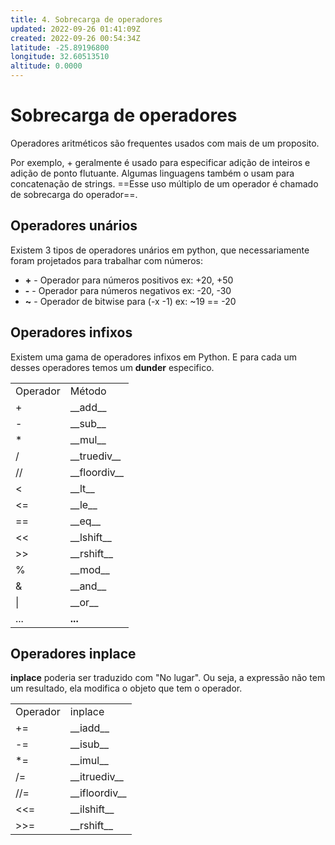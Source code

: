 ```yaml
---
title: 4. Sobrecarga de operadores
updated: 2022-09-26 01:41:09Z
created: 2022-09-26 00:54:34Z
latitude: -25.89196800
longitude: 32.60513510
altitude: 0.0000
---
```


# Sobrecarga de operadores

Operadores aritméticos são frequentes usados com mais de um proposito.

Por exemplo, + geralmente é usado para especificar adição de inteiros e adição de ponto flutuante. Algumas linguagens também o usam para concatenação de strings.
==Esse uso múltiplo de um operador é chamado de sobrecarga do operador==.

## Operadores unários

Existem 3 tipos de operadores unários em python, que necessariamente foram projetados para trabalhar com números:

- **+** \- Operador para números positivos ex: +20, +50
- **-** \- Operador para números negativos ex: -20, -30
- **~** \- Operador de bitwise para (-x -1) ex: ~19 == -20

## Operadores infixos

Existem uma gama de operadores infixos em Python.
E para cada um desses operadores temos um **dunder** especifico.

|     |     |
| --- | --- |
| Operador | Método |
| +   | \_\_add\_\_ |
| -   | \_\_sub\_\_ |
| *   | \_\_mul\_\_ |
| /   | \_\_truediv\_\_ |
| //  | \_\_floordiv\_\_ |
| <   | \_\_lt\_\_ |
| <=  | \_\_le\_\_ |
| ==  | \_\_eq\_\_ |
| <<  | \_\_lshift\_\_ |
| >>  | \_\_rshift\_\_ |
| %   | \_\_mod\_\_ |
| &   | \_\_and\_\_ |
| \|  | \_\_or\_\_ |
| ... | **...** |

## Operadores inplace

**inplace** poderia ser traduzido com "No lugar". Ou seja, a expressão não tem um resultado, ela modifica o objeto que tem o operador.

|     |     |
| --- | --- |
| Operador | inplace |
| +=  | \_\_iadd\_\_ |
| -=  | \_\_isub\_\_ |
| *=  | \_\_imul\_\_ |
| /=  | \_\_itruediv\_\_ |
| //= | \_\_ifloordiv\_\_ |
| <<= | \_\_ilshift\_\_ |
| >>= | \_\_rshift\_\_ |